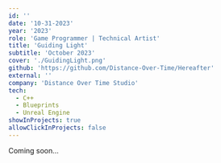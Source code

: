 ```yaml
---
id: ''
date: '10-31-2023'
year: '2023'
role: 'Game Programmer | Technical Artist'
title: 'Guiding Light'
subtitle: 'October 2023'
cover: './GuidingLight.png'
github: 'https://github.com/Distance-Over-Time/Hereafter'
external: ''
company: 'Distance Over Time Studio'
tech:
  - C++
  - Blueprints
  - Unreal Engine
showInProjects: true
allowClickInProjects: false
---
```


Coming soon...
